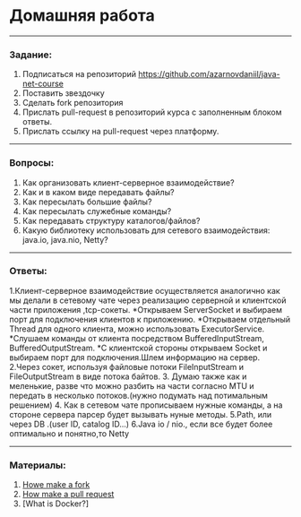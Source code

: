 # Домашняя работа

---

### Задание:

1. Подписаться на репозиторий https://github.com/azarnovdaniil/java-net-course
2. Поставить звездочку 
3. Сделать fork репозитория
4. Прислать pull-request в репозиторий курса с заполненным блоком ответы.
5. Прислать ссылку на pull-request через платформу.

---

### Вопросы:

1. Как организовать клиент-серверное взаимодействие?
2. Как и в каком виде передавать файлы?
3. Как пересылать большие файлы?
4. Как пересылать служебные команды?
5. Как передавать структуру каталогов/файлов?
6. Какую библиотеку использовать для сетевого взаимодействия: java.io, java.nio, Netty?

---

### Ответы:

1.Клиент-серверное взаимодействие осуществляется аналогично как мы делали в сетевому чате 
  через реализацию серверной и клиентской части приложения ,tcp-сокеты.
 *Открываем ServerSocket и выбираем порт для подключения клиентов к приложению.
 *Открываем отдельный Thread для одного клиента, можно использовать ExecutorService.
 *Слушаем команды от клиента посредством BufferedInputStream, BufferedOutputStream.
 *С клиентской стороны открываем Socket и выбираем порт для подключения.Шлем информацию на сервер. 
2.Через сокет, используя файловые потоки FileInputStream и FileOutputStream в виде потока байтов.
3. Думаю также как и меленькие, разве что можно разбить на части согласно MTU и 
   передать в несколько потоков.(нужно подумать над потимальным решением)
4. Как в сетевом чате прописываем нужные команды, а на стороне сервера парсер будет вызывать нуные методы.
5.Path, или через DB .(user ID, catalog ID...)
6.Java io / nio., если все будет более оптимально и понятно,то Netty


---

### Материалы:

1. [Howe make a fork](https://docs.github.com/en/github/getting-started-with-github/fork-a-repo)
2. [How make a pull request](https://docs.github.com/en/github/collaborating-with-issues-and-pull-requests/creating-a-pull-request)
3. [What is Docker?]
